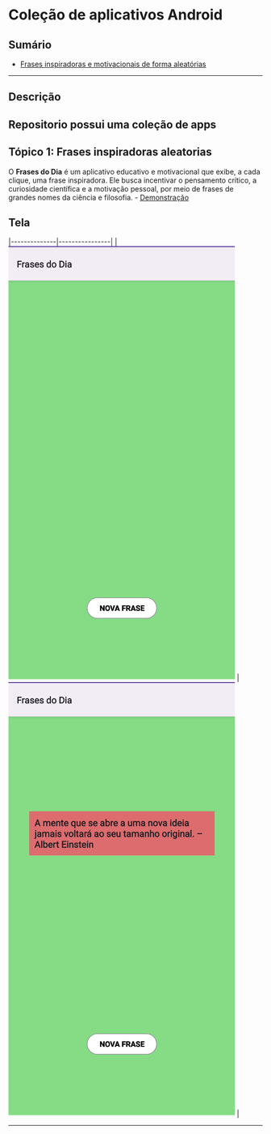 # Coleção de aplicativos Android

## Sumário

- [Frases inspiradoras e motivacionais de forma aleatórias](#app1)

---

## Descrição
Repositorio possui uma coleção de apps
---
## <a id="app1"></a> Tópico 1: Frases inspiradoras aleatorias
O **Frases do Dia** é um aplicativo educativo e motivacional que exibe, a cada clique, uma frase inspiradora. Ele busca incentivar o pensamento crítico, a curiosidade científica e a motivação pessoal, por meio de frases de grandes nomes da ciência e filosofia. - [Demonstração](#demonstracao1)

## <a id="demonstracao1">Tela</a>
|--------------|----------------|
| ![Tela Inicial](apps/app1/demonstr1.png) | ![Frase Exibida](apps/app1/demonstr2.png) |

---

